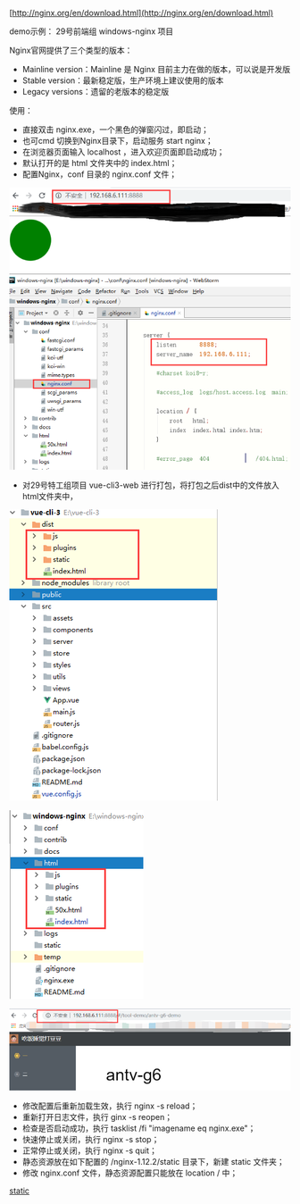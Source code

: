 
[http://nginx.org/en/download.html](http://nginx.org/en/download.html)

demo示例： 29号前端组 windows-nginx 项目

Nginx官网提供了三个类型的版本：

 - Mainline version：Mainline 是 Nginx 目前主力在做的版本，可以说是开发版
 - Stable version：最新稳定版，生产环境上建议使用的版本
 - Legacy versions：遗留的老版本的稳定版

使用：

 - 直接双击 nginx.exe，一个黑色的弹窗闪过，即启动；
 - 也可cmd 切换到Nginx目录下，启动服务 start nginx；
 - 在浏览器页面输入 localhost ，进入欢迎页面即启动成功；
 - 默认打开的是 html 文件夹中的 index.html；
 - 配置Nginx，conf 目录的 nginx.conf 文件；
 
 ![add](../../images/nginx-1.png)
 
 - 对29号特工组项目 vue-cli3-web 进行打包，将打包之后dist中的文件放入html文件夹中，
 
 ![add](../../images/nginx-2.png)
 
 ![add](../../images/nginx-3.png)
 
 ![add](../../images/nginx-4.png)

 
 - 修改配置后重新加载生效，执行 nginx -s reload；
 - 重新打开日志文件，执行 ginx -s reopen；
 - 检查是否启动成功，执行 tasklist /fi "imagename eq nginx.exe"；
 - 快速停止或关闭，执行 nginx -s stop；
 - 正常停止或关闭，执行 nginx -s quit；
 - 静态资源放在如下配置的 /nginx-1.12.2/static 目录下，新建 static 文件夹；
 - 修改 nginx.conf 文件，静态资源配置只能放在 location / 中；
 
[static](https://www.cnblogs.com/liran123/p/9189449.html)
